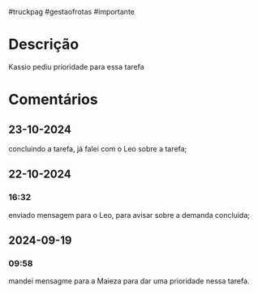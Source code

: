 #truckpag #gestaofrotas #importante 
# Descrição
Kassio pediu prioridade para essa tarefa 
# Comentários 
## 23-10-2024
concluindo a tarefa, já falei com o Leo sobre a tarefa; 
## 22-10-2024
### 16:32
enviado mensagem para o Leo, para avisar sobre a demanda concluida; 
## 2024-09-19
### 09:58
mandei mensagme para a Maieza para dar uma prioridade nessa tarefa. 
